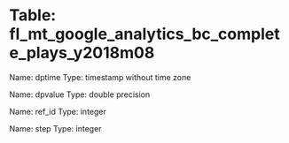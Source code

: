 Table: fl_mt_google_analytics_bc_complete_plays_y2018m08
========================================================

Name: dptime
Type: timestamp without time zone

Name: dpvalue
Type: double precision

Name: ref_id
Type: integer

Name: step
Type: integer

